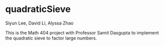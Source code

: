 # quadraticSieve

Siyun Lee, David Li, Alyssa Zhao

This is the Math 404 project with Professor Samit Dasgupta to implement the quadratic sieve to factor large numbers.
